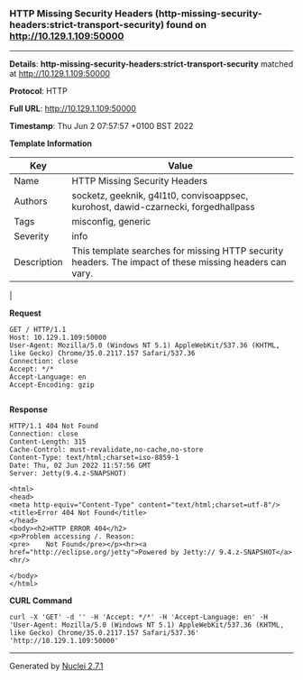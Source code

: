 ### HTTP Missing Security Headers (http-missing-security-headers:strict-transport-security) found on http://10.129.1.109:50000
---
**Details**: **http-missing-security-headers:strict-transport-security**  matched at http://10.129.1.109:50000

**Protocol**: HTTP

**Full URL**: http://10.129.1.109:50000

**Timestamp**: Thu Jun 2 07:57:57 +0100 BST 2022

**Template Information**

| Key | Value |
|---|---|
| Name | HTTP Missing Security Headers |
| Authors | socketz, geeknik, g4l1t0, convisoappsec, kurohost, dawid-czarnecki, forgedhallpass |
| Tags | misconfig, generic |
| Severity | info |
| Description | This template searches for missing HTTP security headers. The impact of these missing headers can vary.
 |

**Request**
```http
GET / HTTP/1.1
Host: 10.129.1.109:50000
User-Agent: Mozilla/5.0 (Windows NT 5.1) AppleWebKit/537.36 (KHTML, like Gecko) Chrome/35.0.2117.157 Safari/537.36
Connection: close
Accept: */*
Accept-Language: en
Accept-Encoding: gzip


```

**Response**
```http
HTTP/1.1 404 Not Found
Connection: close
Content-Length: 315
Cache-Control: must-revalidate,no-cache,no-store
Content-Type: text/html;charset=iso-8859-1
Date: Thu, 02 Jun 2022 11:57:56 GMT
Server: Jetty(9.4.z-SNAPSHOT)

<html>
<head>
<meta http-equiv="Content-Type" content="text/html;charset=utf-8"/>
<title>Error 404 Not Found</title>
</head>
<body><h2>HTTP ERROR 404</h2>
<p>Problem accessing /. Reason:
<pre>    Not Found</pre></p><hr><a href="http://eclipse.org/jetty">Powered by Jetty:// 9.4.z-SNAPSHOT</a><hr/>

</body>
</html>

```


**CURL Command**
```
curl -X 'GET' -d '' -H 'Accept: */*' -H 'Accept-Language: en' -H 'User-Agent: Mozilla/5.0 (Windows NT 5.1) AppleWebKit/537.36 (KHTML, like Gecko) Chrome/35.0.2117.157 Safari/537.36' 'http://10.129.1.109:50000'
```
---
Generated by [Nuclei 2.7.1](https://github.com/projectdiscovery/nuclei)